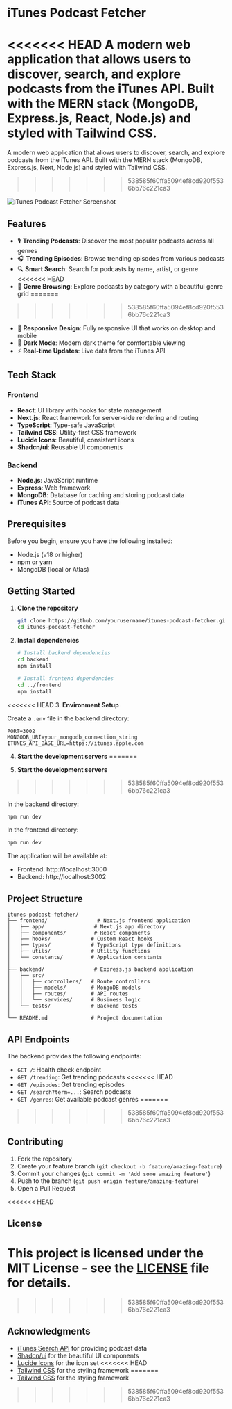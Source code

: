 # iTunes Podcast Fetcher

<<<<<<< HEAD
A modern web application that allows users to discover, search, and explore podcasts from the iTunes API. Built with the MERN stack (MongoDB, Express.js, React, Node.js) and styled with Tailwind CSS.
=======
A modern web application that allows users to discover, search, and explore podcasts from the iTunes API. Built with the MERN stack (MongoDB, Express.js, Next, Node.js) and styled with Tailwind CSS.
>>>>>>> 538585f60ffa5094ef8cd920f5536bb76c221ca3

![iTunes Podcast Fetcher Screenshot](screenshot.png)

## Features

- 🎙️ **Trending Podcasts**: Discover the most popular podcasts across all genres
- 🎧 **Trending Episodes**: Browse trending episodes from various podcasts
- 🔍 **Smart Search**: Search for podcasts by name, artist, or genre
<<<<<<< HEAD
- 🎨 **Genre Browsing**: Explore podcasts by category with a beautiful genre grid
=======
>>>>>>> 538585f60ffa5094ef8cd920f5536bb76c221ca3
- 📱 **Responsive Design**: Fully responsive UI that works on desktop and mobile
- 🌙 **Dark Mode**: Modern dark theme for comfortable viewing
- ⚡ **Real-time Updates**: Live data from the iTunes API

## Tech Stack

### Frontend
- **React**: UI library with hooks for state management
- **Next.js**: React framework for server-side rendering and routing
- **TypeScript**: Type-safe JavaScript
- **Tailwind CSS**: Utility-first CSS framework
- **Lucide Icons**: Beautiful, consistent icons
- **Shadcn/ui**: Reusable UI components

### Backend
- **Node.js**: JavaScript runtime
- **Express**: Web framework
- **MongoDB**: Database for caching and storing podcast data
- **iTunes API**: Source of podcast data

## Prerequisites

Before you begin, ensure you have the following installed:
- Node.js (v18 or higher)
- npm or yarn
- MongoDB (local or Atlas)

## Getting Started

1. **Clone the repository**
   ```bash
   git clone https://github.com/yourusername/itunes-podcast-fetcher.git
   cd itunes-podcast-fetcher
   ```

2. **Install dependencies**
   ```bash
   # Install backend dependencies
   cd backend
   npm install

   # Install frontend dependencies
   cd ../frontend
   npm install
   ```

<<<<<<< HEAD
3. **Environment Setup**

   Create a `.env` file in the backend directory:
   ```env
   PORT=3002
   MONGODB_URI=your_mongodb_connection_string
   ITUNES_API_BASE_URL=https://itunes.apple.com
   ```

4. **Start the development servers**
=======


3. **Start the development servers**
>>>>>>> 538585f60ffa5094ef8cd920f5536bb76c221ca3

   In the backend directory:
   ```bash
   npm run dev
   ```

   In the frontend directory:
   ```bash
   npm run dev
   ```

   The application will be available at:
   - Frontend: http://localhost:3000
   - Backend: http://localhost:3002

## Project Structure

```
itunes-podcast-fetcher/
├── frontend/                # Next.js frontend application
│   ├── app/                # Next.js app directory
│   ├── components/         # React components
│   ├── hooks/             # Custom React hooks
│   ├── types/             # TypeScript type definitions
│   ├── utils/             # Utility functions
│   └── constants/         # Application constants
│
├── backend/                # Express.js backend application
│   ├── src/
│   │   ├── controllers/   # Route controllers
│   │   ├── models/        # MongoDB models
│   │   ├── routes/        # API routes
│   │   └── services/      # Business logic
│   └── tests/             # Backend tests
│
└── README.md              # Project documentation
```

## API Endpoints

The backend provides the following endpoints:

- `GET /`: Health check endpoint
- `GET /trending`: Get trending podcasts
<<<<<<< HEAD
- `GET /episodes`: Get trending episodes
- `GET /search?term=...`: Search podcasts
- `GET /genres`: Get available podcast genres
=======

>>>>>>> 538585f60ffa5094ef8cd920f5536bb76c221ca3

## Contributing

1. Fork the repository
2. Create your feature branch (`git checkout -b feature/amazing-feature`)
3. Commit your changes (`git commit -m 'Add some amazing feature'`)
4. Push to the branch (`git push origin feature/amazing-feature`)
5. Open a Pull Request

<<<<<<< HEAD
## License

This project is licensed under the MIT License - see the [LICENSE](LICENSE) file for details.
=======

>>>>>>> 538585f60ffa5094ef8cd920f5536bb76c221ca3

## Acknowledgments

- [iTunes Search API](https://developer.apple.com/library/archive/documentation/AudioVideo/Conceptual/iTuneSearchAPI/index.html) for providing podcast data
- [Shadcn/ui](https://ui.shadcn.com/) for the beautiful UI components
- [Lucide Icons](https://lucide.dev/) for the icon set
<<<<<<< HEAD
- [Tailwind CSS](https://tailwindcss.com/) for the styling framework 
=======
- [Tailwind CSS](https://tailwindcss.com/) for the styling framework
>>>>>>> 538585f60ffa5094ef8cd920f5536bb76c221ca3
